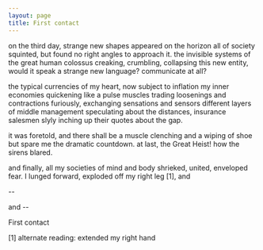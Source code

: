 ```yaml
---
layout: page
title: First contact
---
```


on the third day, strange new shapes appeared on the horizon
all of society squinted, but found no right angles to approach it.
the invisible systems of the great human colossus creaking, crumbling, collapsing
this new entity, would it speak a strange new language? communicate at all?

the typical currencies of my heart, now subject to inflation
my inner economies quickening like a pulse
muscles trading loosenings and contractions furiously, exchanging sensations and sensors
different layers of middle management speculating about the distances,
insurance salesmen slyly inching up their quotes about the gap.

it was foretold, and there shall be a muscle clenching and a wiping of shoe
but spare me the dramatic countdown.
at last, the Great Heist! how the sirens blared.

and finally, all my societies of mind and body
shrieked, united, enveloped fear.
I lunged forward, exploded off my right leg [1], and

--

and --

First contact



[1] alternate reading: extended my right hand

